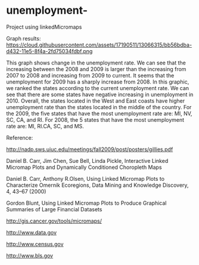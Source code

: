 # unemployment-
Project using linkedMicromaps


Graph results:
https://cloud.githubusercontent.com/assets/17190511/13066315/bb56bdba-d432-11e5-8f4a-2fd75034fdbf.png

This graph shows change in the unemployment rate. We can see that the increasing between the 2008 and 2009 is larger than the 
increasing from 2007 to 2008 and increasing from 2009 to current. It seems that the unemployment for 2009 has a sharply increase 
from 2008. In this graphic, we ranked the states according to the current unemployment rate. We can see that there are some states
have negative increasing in unemployment in 2010. Overall, the states located in the West and East coasts have higher unemployment
rate than the states located in the middle of the country. For the 2009, the five states that have the most unemployment rate are:
MI, NV, SC, CA, and RI. For 2008, the 5 states that have the most unemployment rate are: MI, RI.CA, SC, and MS.

Reference:

http://nadp.sws.uiuc.edu/meetings/fall2009/post/posters/gillies.pdf

Daniel B. Carr, Jim Chen, Sue Bell, Linda Pickle, Interactive Linked Micromap Plots and Dynamically
Conditioned Choropleth Maps

Daniel B. Carr, Anthony R.Olsen, Using Linked Micromap Plots to Characterize Omernik Ecoregions, Data Mining 
and Knowledge Discovery, 4, 43–67 (2000)

Gordon Blunt, Using Linked Micromap Plots to Produce Graphical Summaries of Large Financial Datasets

http://gis.cancer.gov/tools/micromaps/

http://www.data.gov

http://www.census.gov

http://www.bls.gov




